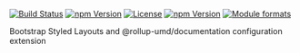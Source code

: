 [![Build Status](https://travis-ci.org/bootstrap-styled/documentation.svg?branch=master)](https://travis-ci.org/bootstrap-styled/documentation) [![npm Version](https://img.shields.io/npm/v/@bootstrap-styled/documentation.svg?style=flat)](https://www.npmjs.com/package/@bootstrap-styled/documentation) [![License](https://img.shields.io/npm/l/@bootstrap-styled/documentation.svg?style=flat)](https://www.npmjs.com/package/@bootstrap-styled/documentation) [![npm Version](https://img.shields.io/node/v/@bootstrap-styled/documentation.svg?style=flat)](https://www.npmjs.com/package/@bootstrap-styled/documentation) [![Module formats](https://img.shields.io/badge/module%20formats-umd%2C%20cjs%2C%20esm-green.svg?style=flat)](https://www.npmjs.com/package/@bootstrap-styled/documentation)

Bootstrap Styled Layouts and @rollup-umd/documentation configuration extension
